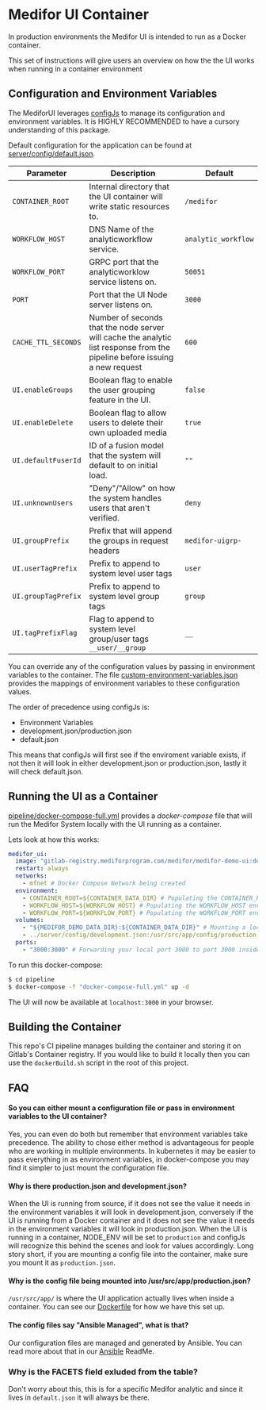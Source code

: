 # Medifor UI Container

In production environments the Medifor UI is intended to run as a Docker container.

This set of instructions will give users an overview on how the the UI works when running in a container environment

## Configuration and Environment Variables

The MediforUI leverages [configJs](https://www.npmjs.com/package/config) to manage its configuration and environment variables. It is HIGHLY RECOMMENDED to have a cursory understanding of this package.

Default configuration for the application can be found at [server/config/default.json](../server/config/default.json).

| Parameter           | Description                                                                                                                 | Default             |
| ------------------- | --------------------------------------------------------------------------------------------------------------------------- | ------------------- |
| `CONTAINER_ROOT`    | Internal directory that the UI container will write static resources to.                                                    | `/medifor`          |
| `WORKFLOW_HOST`     | DNS Name of the analyticworkflow service.                                                                                   | `analytic_workflow` |
| `WORKFLOW_PORT`     | GRPC port that the analyticworklow service listens on.                                                                      | `50051`             |
| `PORT`              | Port that the UI Node server listens on.                                                                                    | `3000`              |
| `CACHE_TTL_SECONDS` | Number of seconds that the node server will cache the analytic list response from the pipeline before issuing a new request | `600`               |
| `UI.enableGroups`   | Boolean flag to enable the user grouping feature in the UI.                                                                 | `false`             |
| `UI.enableDelete`   | Boolean flag to allow users to delete their own uploaded media                                                              | `true`              |
| `UI.defaultFuserId` | ID of a fusion model that the system will default to on initial load.                                                       | `""`                |
| `UI.unknownUsers `  | "Deny"/"Allow" on how the system handles users that aren't verified.                                                        | `deny`              |
| `UI.groupPrefix`    | Prefix that will append the groups in request headers                                                                       | `medifor-uigrp-`    |
| `UI.userTagPrefix`  | Prefix to append to system level user tags                                                                                  | `user`              |
| `UI.groupTagPrefix` | Prefix to append to system level group tags                                                                                 | `group`             |
| `UI.tagPrefixFlag`  | Flag to append to system level group/user tags `__user/__group`                                                             | `__`                |

You can override any of the configuration values by passing in environment variables to the container. The file [custom-environment-variables.json](../server/config/custom-environment-variables.json) provides the mappings of environment variables to these configuration values.

The order of precedence using configJs is:

- Environment Variables
- development.json/production.json
- default.json

This means that configJs will first see if the enviroment variable exists, if not then it will look in either development.json or production.json, lastly it will check default.json.

## Running the UI as a Container

[pipeline/docker-compose-full.yml](../pipeline/docker-compose-full.yml) provides a _docker-compose_ file that will run the Medifor System locally with the UI running as a container.

Lets look at how this works:

```yaml
medifor_ui:
  image: "gitlab-registry.mediforprogram.com/medifor/medifor-demo-ui:develop" # Prebuilt Docker Image of the Medifor UI
  restart: always
  networks:
    - mfnet # Docker Compose Network being created
  environment:
    - CONTAINER_ROOT=${CONTAINER_DATA_DIR} # Populating the CONTAINER_ROOT env variable inside the container with the value of CONTAINER_DATA_DIR
    - WORKFLOW_HOST=${WORKFLOW_HOST} # Populating the WORKFLOW_HOST env variable inside the container with the value of WORKFLOW_HOST
    - WORKFLOW_PORT=${WORKFLOW_PORT} # Populating the WORKFLOW_PORT env variable inside the container with the value of WORKFLOW_PORT
  volumes:
    - "${MEDIFOR_DEMO_DATA_DIR}:${CONTAINER_DATA_DIR}" # Mounting a local directory into the container directory. In this case its /tmp/analyticsui:/medifor
    - ../server/config/development.json:/usr/src/app/config/production.json # Mounting your local development.json file in place of the production.json file inside the container
  ports:
    - "3000:3000" # Forwarding your local port 3000 to port 3000 inside the container
```

To run this docker-compose:

```bash
$ cd pipeline
$ docker-compose -f "docker-compose-full.yml" up -d
```

The UI will now be available at `localhost:3000` in your browser.

## Building the Container

This repo's CI pipeline manages building the container and storing it on Gitlab's Container registry. If you would like to build it locally then you can use the `dockerBuild.sh` script in the root of this project.

## FAQ

#### So you can either mount a configuration file or pass in environment variables to the UI container?

Yes, you can even do both but remember that environment variables take precedence. The ability to chose either method is advantageous for people who are working in multiple environments. In kubernetes it may be easier to pass everything in as environment variables, in docker-compose you may find it simpler to just mount the configuration file.

#### Why is there production.json and development.json?

When the UI is running from source, if it does not see the value it needs in the environment variables it will look in development.json, conversely if the UI is running from a Docker container and it does not see the value it needs in the environment variables it will look in production.json. When the UI is running in a container, NODE_ENV will be set to `production` and configJs will recognize this behind the scenes and look for values accordingly. Long story short, if you are mounting a config file into the container, make sure you mount it as `production.json`.

#### Why is the config file being mounted into /usr/src/app/production.json?

`/usr/src/app/` is where the UI application actually lives when inside a container. You can see our [Dockerfile](../Dockerfile) for how we have this set up.

#### The config files say "Ansible Managed", what is that?

Our configuration files are managed and generated by Ansible. You can read more about that in our [Ansible](./ansible.md) ReadMe.

### Why is the FACETS field exluded from the table?

Don't worry about this, this is for a specific Medifor analytic and since it lives in `default.json` it will always be there.

